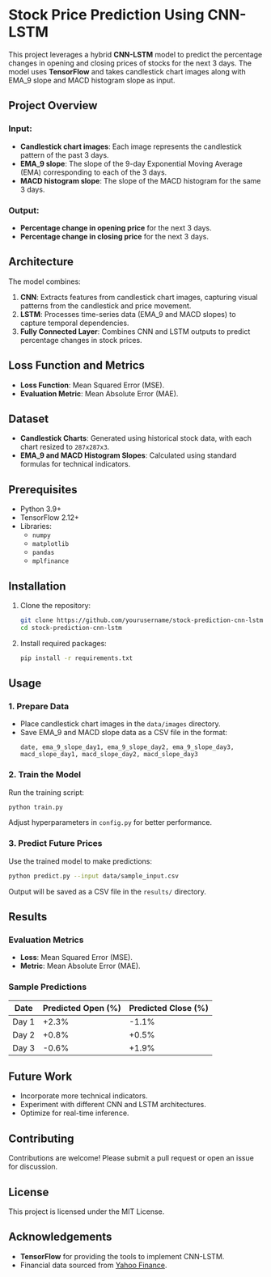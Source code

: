 # Stock Price Prediction Using CNN-LSTM  
This project leverages a hybrid **CNN-LSTM** model to predict the percentage changes in opening and closing prices of stocks for the next 3 days. The model uses **TensorFlow** and takes candlestick chart images along with EMA_9 slope and MACD histogram slope as input.  

## Project Overview  
### Input:  
- **Candlestick chart images**: Each image represents the candlestick pattern of the past 3 days.  
- **EMA_9 slope**: The slope of the 9-day Exponential Moving Average (EMA) corresponding to each of the 3 days.  
- **MACD histogram slope**: The slope of the MACD histogram for the same 3 days.  

### Output:  
- **Percentage change in opening price** for the next 3 days.  
- **Percentage change in closing price** for the next 3 days.  

## Architecture  
The model combines:  
1. **CNN**: Extracts features from candlestick chart images, capturing visual patterns from the candlestick and price movement.  
2. **LSTM**: Processes time-series data (EMA_9 and MACD slopes) to capture temporal dependencies.  
3. **Fully Connected Layer**: Combines CNN and LSTM outputs to predict percentage changes in stock prices.  

## Loss Function and Metrics  
- **Loss Function**: Mean Squared Error (MSE).  
- **Evaluation Metric**: Mean Absolute Error (MAE).  

## Dataset  
- **Candlestick Charts**: Generated using historical stock data, with each chart resized to `287x287x3`.  
- **EMA_9 and MACD Histogram Slopes**: Calculated using standard formulas for technical indicators.  

## Prerequisites  
- Python 3.9+  
- TensorFlow 2.12+  
- Libraries:  
  - `numpy`  
  - `matplotlib`  
  - `pandas`  
  - `mplfinance`  

## Installation  
1. Clone the repository:  
   ```bash  
   git clone https://github.com/yourusername/stock-prediction-cnn-lstm.git  
   cd stock-prediction-cnn-lstm  

2. Install required packages:  
   ```bash  
   pip install -r requirements.txt  
   ```  

## Usage  
### 1. Prepare Data  
- Place candlestick chart images in the `data/images` directory.  
- Save EMA_9 and MACD slope data as a CSV file in the format:  
  ```
  date, ema_9_slope_day1, ema_9_slope_day2, ema_9_slope_day3, macd_slope_day1, macd_slope_day2, macd_slope_day3  
  ```  

### 2. Train the Model  
Run the training script:  
```bash  
python train.py  
```  
Adjust hyperparameters in `config.py` for better performance.  

### 3. Predict Future Prices  
Use the trained model to make predictions:  
```bash  
python predict.py --input data/sample_input.csv  
```  
Output will be saved as a CSV file in the `results/` directory.  

## Results  
### Evaluation Metrics  
- **Loss**: Mean Squared Error (MSE).  
- **Metric**: Mean Absolute Error (MAE).  

### Sample Predictions  
| Date       | Predicted Open (%) | Predicted Close (%) |  
|------------|--------------------|---------------------|  
| Day 1      | +2.3%              | -1.1%              |  
| Day 2      | +0.8%              | +0.5%              |  
| Day 3      | -0.6%              | +1.9%              |  

## Future Work  
- Incorporate more technical indicators.  
- Experiment with different CNN and LSTM architectures.  
- Optimize for real-time inference.  

## Contributing  
Contributions are welcome! Please submit a pull request or open an issue for discussion.  

## License  
This project is licensed under the MIT License.  

## Acknowledgements  
- **TensorFlow** for providing the tools to implement CNN-LSTM.  
- Financial data sourced from [Yahoo Finance](https://finance.yahoo.com).  
